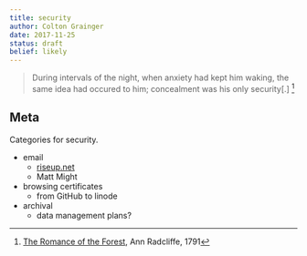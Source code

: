 ```yaml
---
title: security
author: Colton Grainger
date: 2017-11-25
status: draft
belief: likely
---
```


> During intervals of the night, when anxiety had kept him waking, the same idea had occured to him; concealment was his only security[.] [^radcliffe]

[^radcliffe]: [The Romance of the Forest](https://archive.org/details/romanceforestby00radcgoog), Ann Radcliffe, 1791

## Meta

Categories for security.
- email
	- [riseup.net](https://riseup.net/en/security/network-security/certificates)
	- Matt Might
- browsing certificates
	- from GitHub to linode
- archival
	- data management plans? 
